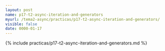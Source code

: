 ```yaml
---
layout: post
name: p17-t2-async-iteration-and-generators
myurl: /tema2-async/practicas/p17-t2-async-iteration-and-generators/
visible: false
date: 0000-01-17
---
```


{% include practicas/p17-t2-async-iteration-and-generators.md %}
